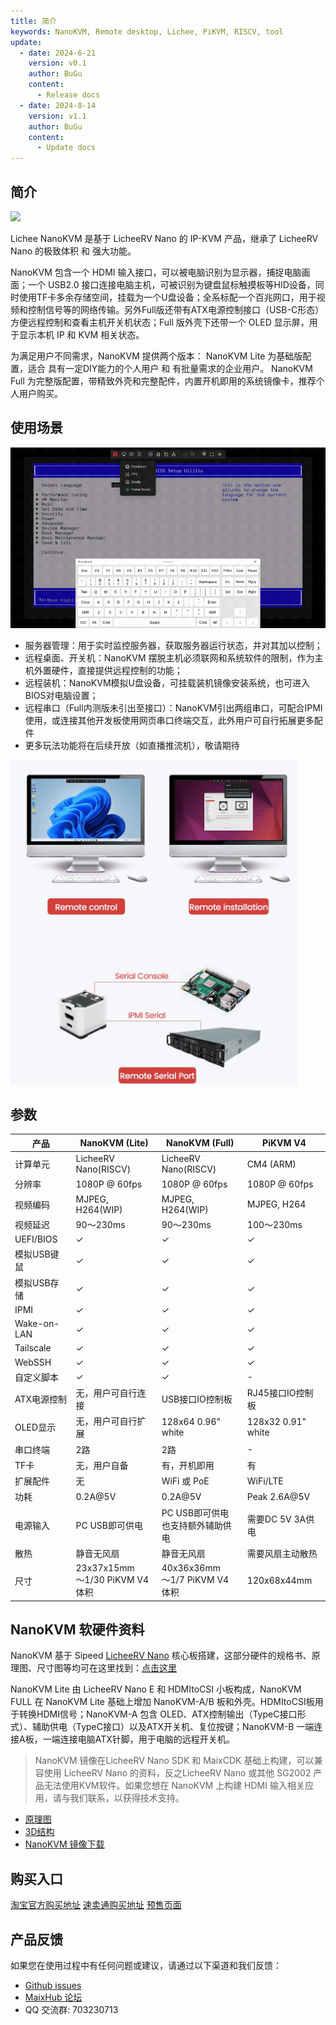 ```yaml
---
title: 简介
keywords: NanoKVM, Remote desktop, Lichee, PiKVM, RISCV, tool
update:
  - date: 2024-6-21
    version: v0.1
    author: BuGu
    content:
      - Release docs
  - date: 2024-8-14
    version: v1.1
    author: BuGu
    content:
      - Update docs
---
```


## 简介

![](./../../../assets/NanoKVM/introduce/NanoKVM_3.jpg)

Lichee NanoKVM 是基于 LicheeRV Nano 的 IP-KVM 产品，继承了 LicheeRV Nano 的极致体积 和 强大功能。

NanoKVM 包含一个 HDMI 输入接口，可以被电脑识别为显示器，捕捉电脑画面；一个 USB2.0 接口连接电脑主机，可被识别为键盘鼠标触摸板等HID设备，同时使用TF卡多余存储空间，挂载为一个U盘设备；全系标配一个百兆网口，用于视频和控制信号等的网络传输。另外Full版还带有ATX电源控制接口（USB-C形态）方便远程控制和查看主机开关机状态；Full 版外壳下还带一个 OLED 显示屏，用于显示本机 IP 和 KVM 相关状态。

为满足用户不同需求，NanoKVM 提供两个版本：
NanoKVM Lite 为基础版配置，适合 具有一定DIY能力的个人用户 和 有批量需求的企业用户。
NanoKVM Full 为完整版配置，带精致外壳和完整配件，内置开机即用的系统镜像卡，推荐个人用户购买。

## 使用场景

![](./../../../assets/NanoKVM/introduce/web_ui.gif)

+ 服务器管理：用于实时监控服务器，获取服务器运行状态，并对其加以控制；
+ 远程桌面、开关机：NanoKVM 摆脱主机必须联网和系统软件的限制，作为主机外置硬件，直接提供远程控制的功能；
+ 远程装机：NanoKVM模拟U盘设备，可挂载装机镜像安装系统，也可进入BIOS对电脑设置；
+ 远程串口（Full内测版未引出至接口）：NanoKVM引出两组串口，可配合IPMI使用，或连接其他开发板使用网页串口终端交互，此外用户可自行拓展更多配件
+ 更多玩法功能将在后续开放（如直播推流机），敬请期待

![](./../../../assets/NanoKVM/introduce/application.png)

## 参数

| 产品 | NanoKVM (Lite) | NanoKVM (Full) | PiKVM V4 |
| --- | --- | --- | --- |
| 计算单元                | LicheeRV Nano(RISCV) | LicheeRV Nano(RISCV) | CM4 (ARM) |
| 分辨率                  | 1080P @ 60fps | 1080P @ 60fps | 1080P @ 60fps |
| 视频编码                | MJPEG, H264(WIP) | MJPEG, H264(WIP) | MJPEG, H264 |
| 视频延迟                | 90～230ms | 90～230ms | 100～230ms |
| UEFI/BIOS               | ✓ | ✓ | ✓ |
| 模拟USB键鼠  | ✓ | ✓ | ✓ |
| 模拟USB存储  | ✓ | ✓ | ✓ |
| IPMI      | ✓ | ✓ | ✓ |
| Wake-on-LAN | ✓ | ✓ | ✓ |
| Tailscale | ✓ | ✓ | ✓ |
| WebSSH | ✓ | ✓ | ✓ |
| 自定义脚本 | ✓ | ✓ | - |
| ATX电源控制 | 无，用户可自行连接 | USB接口IO控制板 | RJ45接口IO控制板 |
| OLED显示 | 无，用户可自行扩展 | 128x64 0.96" white | 128x32 0.91" white |
| 串口终端 | 2路 | 2路 | - |
| TF卡 | 无，用户自备 | 有，开机即用 | 有 |
| 扩展配件 | 无 | WiFi 或 PoE | WiFi/LTE |
| 功耗 | 0.2A@5V | 0.2A@5V | Peak 2.6A@5V |
| 电源输入 | PC USB即可供电 | PC USB即可供电 <br> 也支持额外辅助供电 | 需要DC 5V 3A供电 |
| 散热 | 静音无风扇 | 静音无风扇 | 需要风扇主动散热 |
| 尺寸 | 23x37x15mm <br> ～1/30 PiKVM V4 体积 | 40x36x36mm <br/> ～1/7 PiKVM V4 体积 | 120x68x44mm |


## NanoKVM 软硬件资料

NanoKVM 基于 Sipeed [LicheeRV Nano](https://wiki.sipeed.com/hardware/zh/lichee/RV_Nano/1_intro.html) 核心板搭建，这部分硬件的规格书、原理图、尺寸图等均可在这里找到：[点击这里](http://cn.dl.sipeed.com/shareURL/LICHEE/LicheeRV_Nano)

NanoKVM Lite 由 LicheeRV Nano E 和 HDMItoCSI 小板构成，NanoKVM FULL 在 NanoKVM Lite 基础上增加 NanoKVM-A/B 板和外壳。HDMItoCSI板用于转换HDMI信号；NanoKVM-A 包含 OLED、ATX控制输出（TypeC接口形式）、辅助供电（TypeC接口）以及ATX开关机、复位按键；NanoKVM-B 一端连接A板，一端连接电脑ATX针脚，用于电脑的远程开关机。

> NanoKVM 镜像在LicheeRV Nano SDK 和 MaixCDK 基础上构建，可以兼容使用 LicheeRV Nano 的资料，反之LicheeRV Nano 或其他 SG2002 产品无法使用KVM软件。如果您想在 NanoKVM 上构建 HDMI 输入相关应用，请与我们联系，以获得技术支持。

+ [原理图](https://cn.dl.sipeed.com/shareURL/KVM/nanoKVM/HDK/02_Schematic)
+ [3D结构](https://cn.dl.sipeed.com/shareURL/KVM/nanoKVM/HDK/04_3D_file)
+ [NanoKVM 镜像下载](https://github.com/sipeed/NanoKVM/releases)

## 购买入口

[淘宝官方购买地址](https://item.taobao.com/item.htm?id=811206560480)
[速卖通购买地址]()
[预售页面](https://sipeed.com/nanokvm)

## 产品反馈

如果您在使用过程中有任何问题或建议，请通过以下渠道和我们反馈：

+ [Github issues](https://github.com/sipeed/NanoKVM) 
+ [MaixHub 论坛](https://maixhub.com/discussion/nanokvm)
+ QQ 交流群: 703230713

